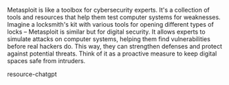 Metasploit is like a toolbox for cybersecurity experts. It's a collection of tools and resources that help them test computer systems for weaknesses. Imagine a locksmith's kit with various tools for opening different types of locks – Metasploit is similar but for digital security. It allows experts to simulate attacks on computer systems, helping them find vulnerabilities before real hackers do. This way, they can strengthen defenses and protect against potential threats. Think of it as a proactive measure to keep digital spaces safe from intruders.


resource-chatgpt
